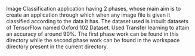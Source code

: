 Image Classification application having 2 phases, whose main aim is to create an application through which when any image file is given it classified according to the data it has. The dataset used is inbuilt datasets of TensorFlow named Oxford 102 Dataset. Used Transfer learning to attain an accuracy of around 90%.
The first phase work can be found in this directory while the second phase work can be found in the workspace directory present in the current directory.
